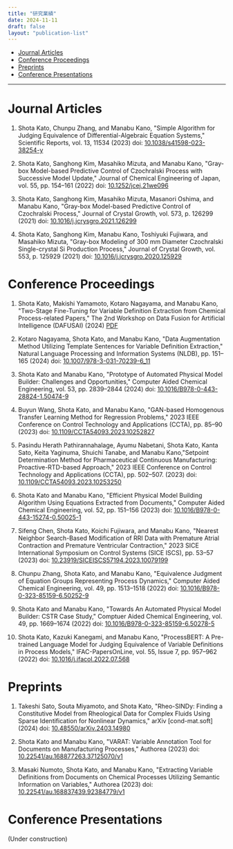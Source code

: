 ```yaml
---
title: "研究業績"
date: 2024-11-11
draft: false
layout: "publication-list"
---
```


- [Journal Articles](#journal-articles)
- [Conference Proceedings](#conference-proceedings)
- [Preprints](#preprints)
- [Conference Presentations](#conference-presentations)

---

# Journal Articles

1. Shota Kato, Chunpu Zhang, and Manabu Kano, "Simple Algorithm for Judging Equivalence of Differential-Algebraic Equation Systems," Scientific Reports, vol. 13, 11534 (2023) doi: [10.1038/s41598-023-38254-y](https://doi.org/10.1038/s41598-023-38254-y)

2. Shota Kato, Sanghong Kim, Masahiko Mizuta, and Manabu Kano, "Gray-box Model-based Predictive Control of Czochralski Process with Successive Model Update," Journal of Chemical Engineering of Japan, vol. 55, pp. 154–161 (2022) doi: [10.1252/jcej.21we096](https://doi.org/10.1252/jcej.21we096)

3. Shota Kato, Sanghong Kim, Masahiko Mizuta, Masanori Oshima, and Manabu Kano, "Gray-box Model-based Predictive Control of Czochralski Process," Journal of Crystal Growth, vol. 573, p. 126299 (2021) doi: [10.1016/j.jcrysgro.2021.126299](https://doi.org/10.1016/j.jcrysgro.2021.126299)

4. Shota Kato, Sanghong Kim, Manabu Kano, Toshiyuki Fujiwara, and Masahiko Mizuta, "Gray-box Modeling of 300 mm Diameter Czochralski Single-crystal Si Production Process," Journal of Crystal Growth, vol. 553, p. 125929 (2021) doi: [10.1016/j.jcrysgro.2020.125929](https://doi.org/10.1016/j.jcrysgro.2020.125929)

# Conference Proceedings

1. Shota Kato, Makishi Yamamoto, Kotaro Nagayama, and Manabu Kano, "Two-Stage Fine-Tuning for Variable Definition Extraction from Chemical Process-related Papers," The 2nd Workshop on Data Fusion for Artificial Intelligence (DAFUSAI) (2024) [PDF](/pdf/DAFUSAI2024_kato.pdf)

2. Kotaro Nagayama, Shota Kato, and Manabu Kano, "Data Augmentation Method Utilizing Template Sentences for Variable Definition Extraction," Natural Language Processing and Information Systems (NLDB), pp. 151–165 (2024) doi: [10.1007/978-3-031-70239-6_11](https://doi.org/10.1007/978-3-031-70239-6_11)

3. Shota Kato and Manabu Kano, "Prototype of Automated Physical Model Builder: Challenges and Opportunities," Computer Aided Chemical Engineering, vol. 53, pp. 2839–2844 (2024) doi: [10.1016/B978-0-443-28824-1.50474-9](https://doi.org/10.1016/B978-0-443-28824-1.50474-9)

4. Buyun Wang, Shota Kato, and Manabu Kano, "GAN-based Homogenous Transfer Learning Method for Regression Problems," 2023 IEEE Conference on Control Technology and Applications (CCTA), pp. 85–90 (2023) doi: [10.1109/CCTA54093.2023.10252827](https://doi.org/10.1109/CCTA54093.2023.10252827)

5. Pasindu Herath Pathirannahalage, Ayumu Nabetani, Shota Kato, Kanta Sato, Keita Yaginuma, Shuichi Tanabe, and Manabu Kano,"Setpoint Determination Method for Pharmaceutical Continuous Manufacturing: Proactive-RTD-based Approach," 2023 IEEE Conference on Control Technology and Applications (CCTA), pp. 502–507. (2023) doi: [10.1109/CCTA54093.2023.10253250](https://doi.org/10.1109/CCTA54093.2023.10253250)

6. Shota Kato and Manabu Kano, "Efficient Physical Model Building Algorithm Using Equations Extracted from Documents," Computer Aided Chemical Engineering, vol. 52, pp. 151–156 (2023) doi: [10.1016/B978-0-443-15274-0.50025-1](https://doi.org/10.1016/B978-0-443-15274-0.50025-1)

7. Sifeng Chen, Shota Kato, Koichi Fujiwara, and Manabu Kano, "Nearest Neighbor Search-Based Modification of RRI Data with Premature Atrial Contraction and Premature Ventricular Contraction," 2023 SICE International Symposium on Control Systems (SICE ISCS), pp. 53–57 (2023) doi: [10.23919/SICEISCS57194.2023.10079199](https://doi.org/10.23919/SICEISCS57194.2023.10079199)

8. Chunpu Zhang, Shota Kato, and Manabu Kano, "Equivalence Judgment of Equation Groups Representing Process Dynamics," Computer Aided Chemical Engineering, vol. 49, pp. 1513–1518 (2022) doi: [10.1016/B978-0-323-85159-6.50252-9](https://doi.org/10.1016/B978-0-323-85159-6.50252-9)

9. Shota Kato and Manabu Kano, "Towards An Automated Physical Model Builder: CSTR Case Study," Comptuer Aided Chemical Engineering, vol. 49, pp. 1669–1674 (2022) doi: [10.1016/B978-0-323-85159-6.50278-5](https://doi.org/10.1016/B978-0-323-85159-6.50278-5)

10. Shota Kato, Kazuki Kanegami, and Manabu Kano, "ProcessBERT: A Pre-trained Language Model for Judging Equivalence of Variable Definitions in Process Models," IFAC-PapersOnLine, vol. 55, Issue 7, pp. 957–962 (2022) doi: [10.1016/j.ifacol.2022.07.568](https://doi.org/10.1016/j.ifacol.2022.07.568)





# Preprints

1. Takeshi Sato, Souta Miyamoto, and Shota Kato, "Rheo-SINDy: Finding a Constitutive Model from Rheological Data for Complex Fluids Using Sparse Identification for Nonlinear Dynamics," arXiv [cond-mat.soft] (2024) doi: [10.48550/arXiv.2403.14980](https://doi.org/10.48550/arXiv.2403.14980)

2. Shota Kato and Manabu Kano, "VARAT: Variable Annotation Tool for Documents on Manufacturing Processes," Authorea (2023) doi: [10.22541/au.168877263.37125070/v1](https://doi.org/10.22541/au.168877263.37125070/v1a)

3. Masaki Numoto, Shota Kato, and Manabu Kano, "Extracting Variable Definitions from Documents on Chemical Processes Utilizing Semantic Information on Variables," Authorea (2023) doi: [10.22541/au.168837439.92384779/v1](https://doi.org/10.22541/au.168837439.92384779/v1)


# Conference Presentations

(Under construction)